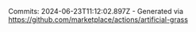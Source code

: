 Commits: 2024-06-23T11:12:02.897Z - Generated via https://github.com/marketplace/actions/artificial-grass
<br>
